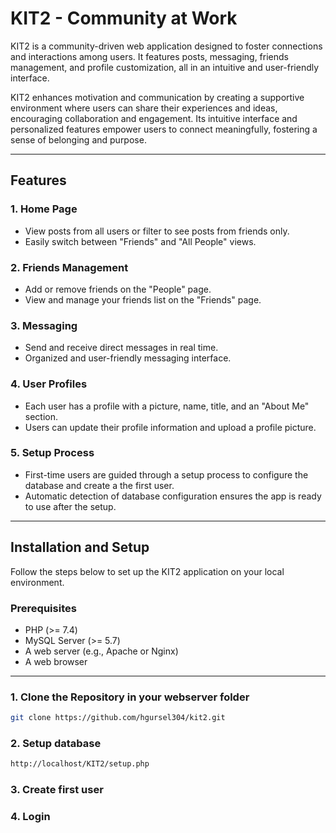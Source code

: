 # KIT2 - Community at Work

KIT2 is a community-driven web application designed to foster connections and interactions among users. It features posts, messaging, friends management, and profile customization, all in an intuitive and user-friendly interface.

KIT2 enhances motivation and communication by creating a supportive environment where users can share their experiences and ideas, encouraging collaboration and engagement. Its intuitive interface and personalized features empower users to connect meaningfully, fostering a sense of belonging and purpose.

---

## Features

### 1. **Home Page**
   - View posts from all users or filter to see posts from friends only.
   - Easily switch between "Friends" and "All People" views.

### 2. **Friends Management**
   - Add or remove friends on the "People" page.
   - View and manage your friends list on the "Friends" page.

### 3. **Messaging**
   - Send and receive direct messages in real time.
   - Organized and user-friendly messaging interface.

### 4. **User Profiles**
   - Each user has a profile with a picture, name, title, and an "About Me" section.
   - Users can update their profile information and upload a profile picture.

### 5. **Setup Process**
   - First-time users are guided through a setup process to configure the database and create a the first user.
   - Automatic detection of database configuration ensures the app is ready to use after the setup.

---

## Installation and Setup

Follow the steps below to set up the KIT2 application on your local environment.

### Prerequisites
- PHP (>= 7.4)
- MySQL Server (>= 5.7)
- A web server (e.g., Apache or Nginx)
- A web browser

---

### 1. Clone the Repository in your webserver folder
```bash
git clone https://github.com/hgursel304/kit2.git
```
### 2. Setup database
```bash
http://localhost/KIT2/setup.php
```
### 3. Create first user
### 4. Login
